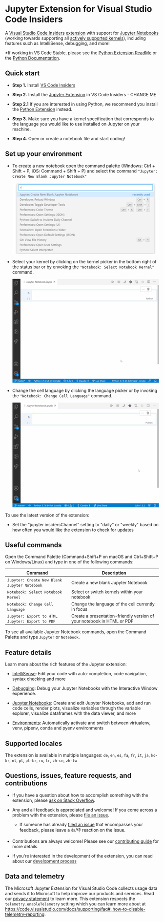 # Jupyter Extension for Visual Studio Code Insiders

A [Visual Studio Code Insiders](https://code.visualstudio.com/insiders/) [extension](https://marketplace.visualstudio.com/VSCode) with support for [Jupyter Notebooks](https://www.python.org/) (working towards supporting all [actively supported kernels](https://github.com/jupyter/jupyter/wiki/Jupyter-kernels)), including features such as IntelliSense, debugging, and more!

\*If working in VS Code Stable, please see the [Python Extension ReadMe](https://github.com/microsoft/vscode-python/blob/main/README.md) or the [Python Documentation](https://code.visualstudio.com/docs/python/jupyter-support).

## Quick start

-   **Step 1.** Install [VS Code Insiders](https://code.visualstudio.com/insiders/)

-   **Step 2.** Install the [Jupyter Extension](https://code.visualstudio.com/docs/python/python-tutorial#_prerequisites) in VS Code Insiders - CHANGE ME

-   **Step 2.1** If you are interested in using Python, we recommend you install the [Python Extension](https://marketplace.visualstudio.com/items?itemName=ms-python.python) instead.
-   **Step 3.** Make sure you have a kernel specification that corresponds to the language you would like to use installed on Jupyter on your machine.
-   **Step 4.** Open or create a notebook file and start coding!

## Set up your environment

<!-- use less words -->

- To create a new notebook open the command palette (Windows: Ctrl + Shift + P, iOS: Command + Shift + P) and select the command `"Jupyter: Create New Blank Jupyter Notebook"`

     <img src=https://raw.githubusercontent.com/microsoft/vscode-jupyter/main/images/Jupyter%20README/CreateNewNotebook.png>

- Select your kernel by clicking on the kernel picker in the bottom right of the status bar or by envoking the `"Notebook: Select Notebook Kernel"` command.

     <img src=https://raw.githubusercontent.com/microsoft/vscode-jupyter/main/images/Jupyter%20README/KernelPicker.gif?>

- Change the cell language by clicking the language picker or by invoking the `"Notebook: Change Cell Language"` command.

     <img src=https://raw.githubusercontent.com/microsoft/vscode-jupyter/main/images/Jupyter%20README/LanguagePicker.gif?>

To use the latest version of the extension:

-   Set the "jupyter.insidersChannel" setting to "daily" or "weekly" based on how often you would like the extension to check for updates

## Useful commands

Open the Command Palette (Command+Shift+P on macOS and Ctrl+Shift+P on Windows/Linux) and type in one of the following commands:

| Command                               | Description                                                                                                                                                    |
| ------------------------------------- | -------------------------------------------------------------------------------------------------------------------------------------------------------------- |
| `Jupyter: Create New Blank Jupyter Notebook`| Create a new blank Jupyter Notebook   |
| `Notebook: Select Notebook Kernel`        | Select or switch kernels within your notebook|
| `Notebook: Change Cell Language`        | Change the language of the cell currently in focus |
| `Jupyter: Export to HTML Jupyter: Export to PDF` | Create a presentation-friendly version of your notebook in HTML or PDF

To see all available Jupyter Notebook commands, open the Command Palette and type `Jupyter` or `Notebook`.

## Feature details

Learn more about the rich features of the Jupyter extension:

-   [IntelliSense](https://code.visualstudio.com/docs/python/editing#_autocomplete-and-intellisense): Edit your code with auto-completion, code navigation, syntax checking and more

-   [Debugging](https://code.visualstudio.com/docs/python/debugging): Debug your Jupyter Notebooks with the Interactive Window experience.

-   [Jupyter Notebooks](https://code.visualstudio.com/docs/python/jupyter-support): Create and edit Jupyter Notebooks, add and run code cells, render plots, visualize variables through the variable explorer, visualize dataframes with the data viewer, and more

-   [Environments](https://code.visualstudio.com/docs/python/environments): Automatically activate and switch between virtualenv, venv, pipenv, conda and pyenv environments

## Supported locales

The extension is available in multiple languages: `de`, `en`, `es`, `fa`, `fr`, `it`, `ja`, `ko-kr`, `nl`, `pl`, `pt-br`, `ru`, `tr`, `zh-cn`, `zh-tw`

## Questions, issues, feature requests, and contributions

-   If you have a question about how to accomplish something with the extension, please [ask on Stack Overflow](https://stackoverflow.com/questions/tagged/visual-studio-code+jupyter).
-   Any and all feedback is appreciated and welcome! If you come across a problem with the extension, please [file an issue](https://github.com/microsoft/vscode-jupyter).
      - If someone has already [filed an issue](https://github.com/Microsoft/vscode-jupyter) that encompasses your feedback, please leave a 👍/👎 reaction on the issue.

- Contributions are always welcome! Please see our [contributing guide](https://github.com/Microsoft/vscode-jupyter/blob/main/CONTRIBUTING.md) for more details.

-   If you're interested in the development of the extension, you can read about our [development process](https://github.com/Microsoft/vscode-jupyter/blob/main/CONTRIBUTING.md#development-process)

## Data and telemetry

The Microsoft Jupyter Extension for Visual Studio Code collects usage
data and sends it to Microsoft to help improve our products and
services. Read our
[privacy statement](https://privacy.microsoft.com/privacystatement) to
learn more. This extension respects the `telemetry.enableTelemetry`
setting which you can learn more about at
https://code.visualstudio.com/docs/supporting/faq#_how-to-disable-telemetry-reporting.
